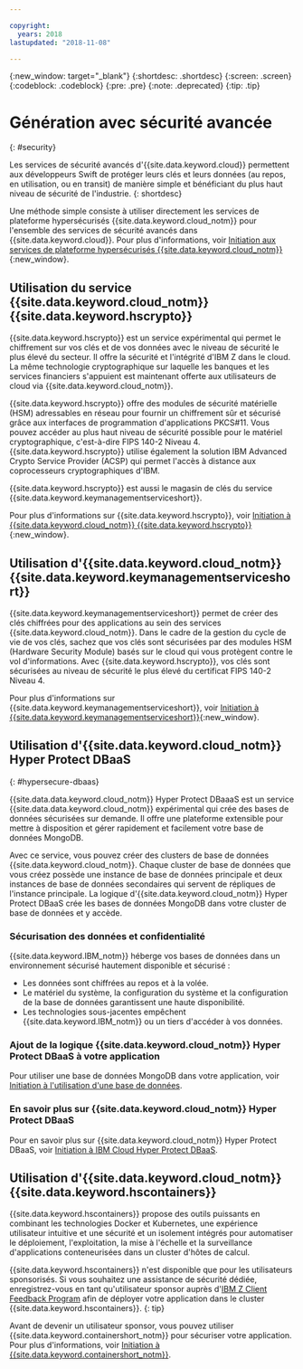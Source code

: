 ```yaml
---

copyright:
  years: 2018
lastupdated: "2018-11-08"

---
```

{:new_window: target="_blank"}
{:shortdesc: .shortdesc}
{:screen: .screen}
{:codeblock: .codeblock}
{:pre: .pre}
{:note: .deprecated}
{:tip: .tip} 

# Génération avec sécurité avancée
{: #security}

Les services de sécurité avancés d'{{site.data.keyword.cloud}} permettent aux développeurs Swift de protéger leurs clés et leurs données (au repos, en utilisation, ou en transit) de manière simple et bénéficiant du plus haut niveau de sécurité de l'industrie.
{: shortdesc}

Une méthode simple consiste à utiliser directement les services de plateforme hypersécurisés {{site.data.keyword.cloud_notm}} pour l'ensemble des services de sécurité avancés dans {{site.data.keyword.cloud}}. Pour plus d'informations, voir [Initiation aux services de plateforme hypersécurisés {{site.data.keyword.cloud_notm}}](/docs/services/hypersecure-platform/index.html){:new_window}.

## Utilisation du service {{site.data.keyword.cloud_notm}} {{site.data.keyword.hscrypto}}

{{site.data.keyword.hscrypto}} est un service expérimental qui permet le chiffrement sur vos clés et de vos données avec le niveau de sécurité le plus élevé du secteur. Il offre la sécurité et l'intégrité d'IBM Z dans le cloud. La même technologie cryptographique sur laquelle les banques et les services financiers s'appuient est maintenant offerte aux utilisateurs de cloud via {{site.data.keyword.cloud_notm}}.

{{site.data.keyword.hscrypto}} offre des modules de sécurité matérielle (HSM) adressables en réseau pour fournir un chiffrement sûr et sécurisé grâce aux interfaces de programmation d'applications PKCS#11. Vous pouvez accéder au plus haut niveau de sécurité possible pour le matériel cryptographique, c'est-à-dire FIPS 140-2 Niveau 4. {{site.data.keyword.hscrypto}} utilise également la solution IBM Advanced Crypto Service Provider (ACSP) qui permet l'accès à distance aux coprocesseurs cryptographiques d'IBM.

{{site.data.keyword.hscrypto}} est aussi le magasin de clés du service {{site.data.keyword.keymanagementserviceshort}}.

Pour plus d'informations sur {{site.data.keyword.hscrypto}}, voir [Initiation à {{site.data.keyword.cloud_notm}} {{site.data.keyword.hscrypto}}](/docs/services/hs-crypto/index.html){:new_window}.

## Utilisation d'{{site.data.keyword.cloud_notm}} {{site.data.keyword.keymanagementserviceshort}}

{{site.data.keyword.keymanagementserviceshort}} permet de créer des clés chiffrées pour des applications au sein des services {{site.data.keyword.cloud_notm}}. Dans le cadre de la gestion du cycle de vie de vos clés, sachez que vos clés sont sécurisées par des modules HSM (Hardware Security Module) basés sur le cloud qui vous protègent contre le vol d'informations. Avec {{site.data.keyword.hscrypto}}, vos clés sont sécurisées au niveau de sécurité le plus élevé du certificat FIPS 140-2 Niveau 4.

Pour plus d'informations sur {{site.data.keyword.keymanagementserviceshort}}, voir [Initiation à {{site.data.keyword.keymanagementserviceshort}}](/docs/services/keymgmt/index.html){:new_window}.

## Utilisation d'{{site.data.keyword.cloud_notm}} Hyper Protect DBaaS
{: #hypersecure-dbaas}

{{site.data.data.keyword.cloud_notm}} Hyper Protect DBaaaS est un service {{site.data.data.keyword.cloud_notm}} expérimental qui crée des bases de données sécurisées sur demande. Il offre une plateforme extensible pour mettre à disposition et gérer rapidement et facilement votre base de données MongoDB.

Avec ce service, vous pouvez créer des clusters de base de données {{site.data.keyword.cloud_notm}}. Chaque cluster de base de données que vous créez possède une instance de base de données principale et deux instances de base de données secondaires qui servent de répliques de l'instance principale. La logique d'{{site.data.keyword.cloud_notm}} Hyper Protect DBaaS crée les bases de données MongoDB dans votre cluster de base de données et y accède.

### Sécurisation des données et confidentialité

{{site.data.keyword.IBM_notm}} héberge vos bases de données dans un environnement sécurisé hautement disponible et sécurisé :
 * Les données sont chiffrées au repos et à la volée.
 * Le matériel du système, la configuration du système et la configuration de la base de données garantissent une haute disponibilité.
 * Les technologies sous-jacentes empêchent {{site.data.keyword.IBM_notm}} ou un tiers d'accéder à vos données.

### Ajout de la logique {{site.data.keyword.cloud_notm}} Hyper Protect DBaaS à votre application 

Pour utiliser une base de données MongoDB dans votre application, voir
[Initiation à l'utilisation d'une base de données](../hypersecure_dbaas/database-cluster.html).  

### En savoir plus sur {{site.data.keyword.cloud_notm}} Hyper Protect DBaaS

Pour en savoir plus sur {{site.data.keyword.cloud_notm}} Hyper Protect DBaaS, voir [Initiation à IBM Cloud Hyper Protect DBaaS](/docs/services/hyper-protect-dbaas/index.html).

## Utilisation d'{{site.data.keyword.cloud_notm}} {{site.data.keyword.hscontainers}}

{{site.data.keyword.hscontainers}} propose des outils puissants en combinant les technologies Docker et Kubernetes, une expérience utilisateur intuitive et une sécurité et un isolement intégrés pour automatiser le déploiement, l'exploitation, la mise à l'échelle et la surveillance d'applications conteneurisées dans un cluster d'hôtes de calcul.

{{site.data.keyword.hscontainers}} n'est disponible que pour les utilisateurs sponsorisés. Si vous souhaitez une assistance de sécurité dédiée, enregistrez-vous en tant qu'utilisateur sponsor auprès d'[IBM Z Client Feedback Program](https://www-01.ibm.com/marketing/iwm/iwmdocs/web/cc/earlyprograms/zcustomer.shtml) afin de déployer votre application dans le cluster {{site.data.keyword.hscontainers}}.
{: tip}

Avant de devenir un utilisateur sponsor, vous pouvez utiliser {{site.data.keyword.containershort_notm}} pour sécuriser votre application. Pour plus d'informations, voir [Initiation à {{site.data.keyword.containershort_notm}}](/docs/containers/container_index.html#container_index).
